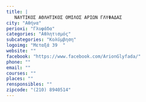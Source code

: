 ```yaml
---
title: |
   ΝΑΥΤΙΚΟΣ ΑΘΛΗΤΙΚΟΣ ΟΜΙΛΟΣ ΑΡΙΩΝ ΓΛΥΦΑΔΑΣ
city: "Αθήνα"
perioxi: "Γλυφάδα"
categories: "Αθλητισμός"
subcategories: "Κολύμβηση"
logoimg: "Μεταξά 39  "
website: ""
facebook: "https://www.facebook.com/ArionGlyfada/"
phone: ""
email: ""
courses: ""
places: ""
rensponsibles: ""
zipcode: "(210) 8940514"
---
```




